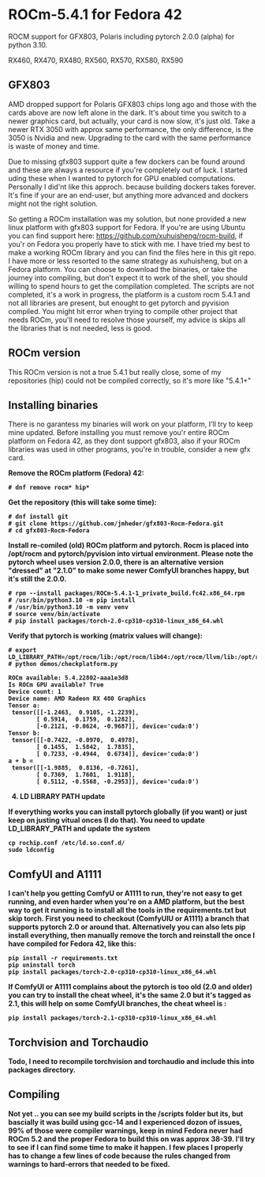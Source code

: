 # ROCm-5.4.1 for Fedora 42 

ROCM support for GFX803, Polaris including pytorch 2.0.0 (alpha) for python 3.10.

RX460, RX470, RX480, RX560, RX570, RX580, RX590

## GFX803

AMD dropped support for Polaris GFX803 chips long ago and those with the cards above are now left alone in the dark. It's about time 
you switch to a newer graphics card, but actually, your card is now slow, it's just old. Take a newer RTX 3050 with approx same performance, 
the only difference, is the 3050 is Nvidia and new. Upgrading to the card with the same performance is waste of money and time.

Due to missing gfx803 support quite a few dockers can be found around and these are always a resource if you're completely out of luck.
I started uding these when I wanted to pytorch for GPU enabled computations. Personally I did'nt like this approch. because building dockers
takes forever. It's fine if your are an end-user, but anything more advanced and dockers might not the right solution.

So getting a ROCm installation was my solution, but none provided a new linux platform with gfx803 support for Fedora. If you're are using Ubuntu 
you can find support here: https://github.com/xuhuisheng/rocm-build, if you'r on Fedora you properly have to stick with me. I have tried my 
best to make a working ROCm library and you can find the files here in this git repo. I have more or less resorted to the same strategy as 
xuhuisheng, but on a Fedora platform. You can choose to download the binaries, or take the journey into compiling, but don't expect it to work 
of the shell, you should willing to spend hours to get the compilation completed. The scripts are not completed, it's a work in progress, the
platform is a custom rocm 5.4.1 and not all libraries are present, but enought to get pytorch and pyvision compiled. You might hit error when 
trying to compile other project that needs ROCm, you'll need to resolve those yourself, my advice is skips all the libraries that is not needed, 
less is good.

## ROCm version

This ROCm version is not a true 5.4.1 but really close, some of my repositories (hip) could not be compiled correctly, so it's more like "5.4.1+"

## Installing binaries

There is no garantess my binaries will work on your platform, I'll try to keep mine updated. Before installing you must remove you'r entire
ROCm platform on Fedora 42, as they dont support gfx803, also if your ROCm libraries was used in other programs, you're in trouble, consider
a new gfx card.

<b>Remove the ROCm platform (Fedora) 42:

```
# dnf remove rocm* hip*
```

<b>Get the repository (this will take some time):

```
# dnf install git
# git clone https://github.com/jmheder/gfx803-Rocm-Fedora.git
# cd gfx803-Rocm-Fedora
```


<b>Install re-comiled (old) ROCm platform and pytorch. Rocm is placed into /opt/rocm and pytorch/pyvision into virtual environment. Please note
the pytorch wheel uses version 2.0.0, there is an alternative version "dressed" at "2.1.0" to make some newer ComfyUI branches happy, but it's still
the 2.0.0.


```
# rpm --install packages/ROCm-5.4.1-1_private_build.fc42.x86_64.rpm 
# /usr/bin/python3.10 -m pip install
# /usr/bin/python3.10 -m venv venv
# source venv/bin/activate
# pip install packages/torch-2.0-cp310-cp310-linux_x86_64.whl
```

Verify that pytorch is working (matrix values will change):

```
# export LD_LIBRARY_PATH=/opt/rocm/lib:/opt/rocm/lib64:/opt/rocm/llvm/lib:/opt/rocm/hip/lib:$LD_LIBRARY_PATH
# python demos/checkplatform.py

ROCm available: 5.4.22802-aaa1e3d8
Is ROCm GPU available? True
Device count: 1
Device name: AMD Radeon RX 480 Graphics
Tensor a:
 tensor([[-1.2463,  0.9105, -1.2239],
        [ 0.5914,  0.1759,  0.1282],
        [-0.2121, -0.0624, -0.9687]], device='cuda:0')
Tensor b:
 tensor([[-0.7422, -0.0970,  0.4978],
        [ 0.1455,  1.5842,  1.7835],
        [ 0.7233, -0.4944,  0.6734]], device='cuda:0')
a + b =
 tensor([[-1.9885,  0.8136, -0.7261],
        [ 0.7369,  1.7601,  1.9118],
        [ 0.5112, -0.5568, -0.2953]], device='cuda:0')
```


4. LD LIBRARY PATH update 

If everything works you can install pytorch globally (if you want) or just keep on justing vitual onces (I do that). You need to update LD_LIBRARY_PATH and update the system

```
cp rochip.conf /etc/ld.so.conf.d/
sudo ldconfig
```

## ComfyUI and A1111

I can't help you getting ComfyU or A1111 to run, they're not easy to get running, and even harder when you're on a AMD platform, but the best way to get it running is to install all the tools in the requirements.txt but skip torch. First you need to checkout (ComfyUIU or A1111) a branch that supports pytorch 2.0 or around that. Alternatively you can also lets pip install everything, then manually remove the torch  and reinstall the once I have compiled for Fedora 42, like this:

```
pip install -r requirements.txt
pip uninstall torch
pip install packages/torch-2.0-cp310-cp310-linux_x86_64.whl
```

If ComfyUI or A1111 complains about the pytorch is too old (2.0 and older) you can try to install the cheat wheel, it's the same 2.0
but it's tagged as 2.1, this will help on some ComfyUI branches, the cheat wheel is :

```
pip install packages/torch-2.1-cp310-cp310-linux_x86_64.whl
```
 
## Torchvision and Torchaudio

Todo, I need to recompile torchvision and torchaudio and include this into packages directory.

## Compiling

Not yet .. you can see my build scripts in the /scripts folder but its, but bascially it was build using gcc-14 and I experienced 
dozon of issues, 99% of those were compiler warnings, keep in mind Fedora never had ROCm 5.2 and the proper Fedora to build this on
was approx 38-39. I'll try to see if I can find some time to make it happen. I few places I properly has to change a few lines of 
code because the rules changed from warnings to hard-errors that needed to be fixed.





